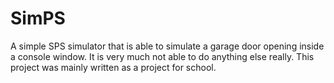 # SimPS
A simple SPS simulator that is able to simulate a garage door opening inside a console window.
It is very much not able to do anything else really.
This project was mainly written as a project for school.
